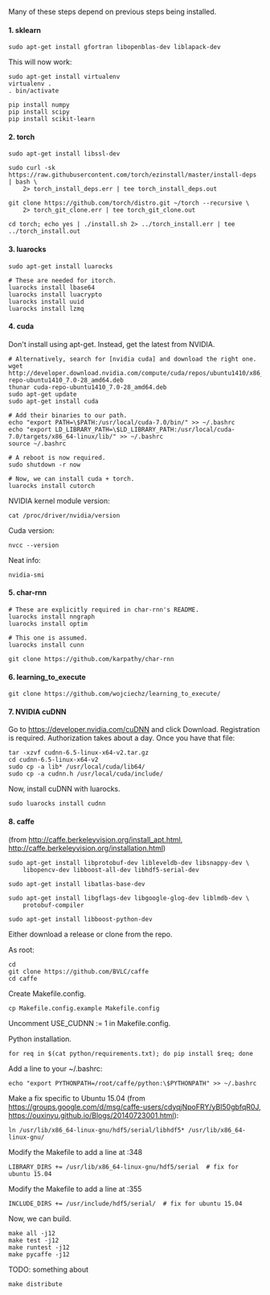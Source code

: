 Many of these steps depend on previous steps being installed.

#### 1. sklearn

```
sudo apt-get install gfortran libopenblas-dev liblapack-dev
```

This will now work:
```
sudo apt-get install virtualenv
virtualenv .
. bin/activate

pip install numpy
pip install scipy
pip install scikit-learn
```

#### 2. torch

```
sudo apt-get install libssl-dev

sudo curl -sk https://raw.githubusercontent.com/torch/ezinstall/master/install-deps | bash \
    2> torch_install_deps.err | tee torch_install_deps.out

git clone https://github.com/torch/distro.git ~/torch --recursive \
    2> torch_git_clone.err | tee torch_git_clone.out

cd torch; echo yes | ./install.sh 2> ../torch_install.err | tee ../torch_install.out
```

#### 3. luarocks

```
sudo apt-get install luarocks

# These are needed for itorch.
luarocks install lbase64
luarocks install luacrypto
luarocks install uuid
luarocks install lzmq
```

#### 4. cuda

Don't install using apt-get.  Instead, get the latest from NVIDIA.

```
# Alternatively, search for [nvidia cuda] and download the right one.
wget http://developer.download.nvidia.com/compute/cuda/repos/ubuntu1410/x86_64/cuda-repo-ubuntu1410_7.0-28_amd64.deb
thunar cuda-repo-ubuntu1410_7.0-28_amd64.deb
sudo apt-get update
sudo apt-get install cuda

# Add their binaries to our path.
echo "export PATH=\$PATH:/usr/local/cuda-7.0/bin/" >> ~/.bashrc
echo "export LD_LIBRARY_PATH=\$LD_LIBRARY_PATH:/usr/local/cuda-7.0/targets/x86_64-linux/lib/" >> ~/.bashrc
source ~/.bashrc

# A reboot is now required.
sudo shutdown -r now

# Now, we can install cuda + torch.
luarocks install cutorch
```

NVIDIA kernel module version:

```
cat /proc/driver/nvidia/version 
```

Cuda version:

```
nvcc --version
```

Neat info:

```
nvidia-smi
```

#### 5. char-rnn

```
# These are explicitly required in char-rnn's README.
luarocks install nngraph
luarocks install optim

# This one is assumed.
luarocks install cunn

git clone https://github.com/karpathy/char-rnn
```

#### 6. learning_to_execute

```
git clone https://github.com/wojciechz/learning_to_execute/
```

#### 7. NVIDIA cuDNN

Go to https://developer.nvidia.com/cuDNN and click Download.  Registration is required.  Authorization takes about a day.  Once you have that file:

```
tar -xzvf cudnn-6.5-linux-x64-v2.tar.gz
cd cudnn-6.5-linux-x64-v2
sudo cp -a lib* /usr/local/cuda/lib64/
sudo cp -a cudnn.h /usr/local/cuda/include/
```

Now, install cuDNN with luarocks.

```
sudo luarocks install cudnn
```

#### 8. caffe

(from http://caffe.berkeleyvision.org/install_apt.html, http://caffe.berkeleyvision.org/installation.html)

```
sudo apt-get install libprotobuf-dev libleveldb-dev libsnappy-dev \
    libopencv-dev libboost-all-dev libhdf5-serial-dev

sudo apt-get install libatlas-base-dev

sudo apt-get install libgflags-dev libgoogle-glog-dev liblmdb-dev \
    protobuf-compiler

sudo apt-get install libboost-python-dev
```

Either download a release or clone from the repo.

As root:

```
cd
git clone https://github.com/BVLC/caffe
cd caffe
```

Create Makefile.config.

```
cp Makefile.config.example Makefile.config
```

Uncomment USE_CUDNN := 1 in Makefile.config.

Python installation.

```
for req in $(cat python/requirements.txt); do pip install $req; done
```

Add a line to your ~/.bashrc:

```
echo "export PYTHONPATH=/root/caffe/python:\$PYTHONPATH" >> ~/.bashrc
```

Make a fix specific to Ubuntu 15.04 (from https://groups.google.com/d/msg/caffe-users/cdyqjNpoFRY/yBI50gbfqR0J, https://ouxinyu.github.io/Blogs/20140723001.html):

```
ln /usr/lib/x86_64-linux-gnu/hdf5/serial/libhdf5* /usr/lib/x86_64-linux-gnu/
```

Modify the Makefile to add a line at :348

```
LIBRARY_DIRS += /usr/lib/x86_64-linux-gnu/hdf5/serial  # fix for ubuntu 15.04
```

Modify the Makefile to add a line at :355

```
INCLUDE_DIRS += /usr/include/hdf5/serial/  # fix for ubuntu 15.04
```

Now, we can build.

```
make all -j12
make test -j12
make runtest -j12
make pycaffe -j12
```

TODO: something about

```
make distribute
```
